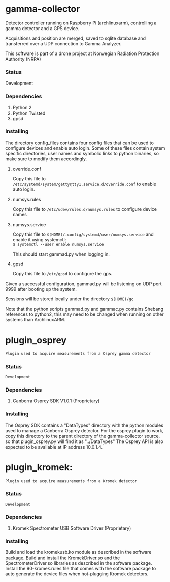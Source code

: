 # gamma-collector

Detector controller running on Raspberry Pi (archlinuxarm), controlling a gamma detector and a GPS device.

Acquisitions and position are merged, saved to sqlite database and transferred over a UDP connection to Gamma Analyzer.

This software is part of a drone project at Norwegian Radiation Protection Authority (NRPA)

### Status
   Development

### Dependencies
1. Python 2
2. Python Twisted
3. gpsd

### Installing

The directory config_files contains four config files that can be used to configure devices and enable auto login.
Some of these files contain system specific directories, user names and symbolic links to python binaries, 
so make sure to modify them accordingly.

1. override.conf

   Copy this file to ``/etc/systemd/system/getty@tty1.service.d/override.conf`` to enable auto login.

2. numsys.rules

   Copy this file to ``/etc/udev/rules.d/numsys.rules`` to configure device names

3. numsys.service

   Copy this file to ``$(HOME)/.config/systemd/user/numsys.service`` and enable it using systemctl:  
   `$ systemctl --user enable numsys.service`

   This should start gammad.py when logging in.

4. gpsd

	Copy this file to ``/etc/gpsd`` to configure the gps.


Given a successful configuration, gammad.py will be listening on UDP port 9999 after booting up the system.

Sessions will be stored locally under the directory ``$(HOME)/gc``

Note that the python scripts gammad.py and gammac.py contains Shebang references to python2,
this may need to be changed when running on other systems than ArchlinuxARM.


# plugin_osprey

    Plugin used to acquire measurements from a Osprey gamma detector

### Status
    Development

### Dependencies
1. Canberra Osprey SDK V1.0.1 (Proprietary)

### Installing

The Osprey SDK contains a "DataTypes" directory with the python modules used to manage a Canberra Osprey detector.
For the osprey plugin to work, copy this directory to the parent directory of the gamma-collector source, 
so that plugin_osprey.py will find it as "../DataTypes"
The Osprey API is also expected to be available at IP address 10.0.1.4.

# plugin_kromek:

    Plugin used to acquire measurements from a Kromek detector

### Status
    Development

### Dependencies
1. Kromek Spectrometer USB Software Driver (Proprietary)

### Installing

Build and load the kromekusb.ko module as described in the software package.
Build and install the KromekDriver.so and the SpectrometerDriver.so libraries as described in the software package.
Install the 90-kromek.rules file that comes with the software package to auto generate the device files when hot-plugging Kromek detectors.
